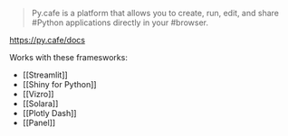 > Py.cafe is a platform that allows you to create, run, edit, and share #Python applications directly in your #browser.

https://py.cafe/docs

Works with these framesworks:
- [[Streamlit]]
- [[Shiny for Python]]
- [[Vizro]]
- [[Solara]]
- [[Plotly Dash]]
- [[Panel]]
